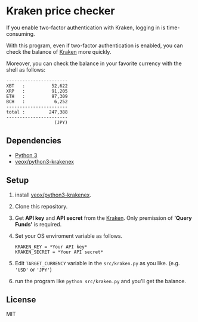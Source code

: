 # Kraken price checker

If you enable two-factor authentication with Kraken, logging in is time-consuming. 

With this program, even if two-factor authentication is enabled, you can check the balance of  [Kraken](https://www.kraken.com/) more quickly. 

Moreover, you can check the balance in your favorite currency with the shell as follows:

```
-----------------------
XBT   :          52,622
XRP   :          91,205
ETH   :          97,309
BCH   :           6,252
-----------------------
total :         247,388
-----------------------
                  (JPY)
```

## Dependencies
- [Python 3](https://www.python.org/downloads/)
- [veox/python3-krakenex](https://github.com/veox/python3-krakenex)

## Setup
1. install [veox/python3-krakenex](https://github.com/veox/python3-krakenex).

1. Clone this repository.

1. Get **API key** and **API secret** from the [Kraken](https://www.kraken.com/). Only premission of **'Query Funds'** is required.

1. Set your OS enviroment variable as follows.
    ```
    KRAKEN_KEY = *Your API key*
    KRAKEN_SECRET = *Your API secret*
    ```

1. Edit `TARGET_CURRENCY` variable in the `src/kraken.py` as you like. (e.g. `'USD'` or `'JPY'`)

1. run the program like `python src/kraken.py` and you'll get the balance.

## License
MIT
